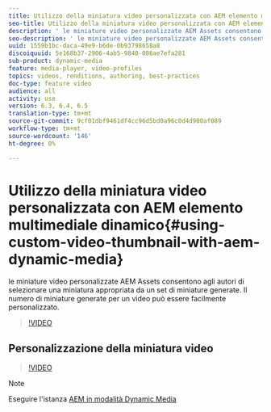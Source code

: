 ```yaml
---
title: Utilizzo della miniatura video personalizzata con AEM elemento multimediale dinamico
seo-title: Utilizzo della miniatura video personalizzata con AEM elemento multimediale dinamico
description: ' le miniature video personalizzate AEM Assets consentono agli autori di selezionare una miniatura appropriata da un set di miniature generate. Il numero di miniature generate per un video può essere facilmente personalizzato.'
seo-description: ' le miniature video personalizzate AEM Assets consentono agli autori di selezionare una miniatura appropriata da un set di miniature generate. Il numero di miniature generate per un video può essere facilmente personalizzato.'
uuid: 1559b1bc-daca-49e9-b6de-0b93798658a8
discoiquuid: 5e168b37-2906-4ab5-9840-086ae7efa281
sub-product: dynamic-media
feature: media-player, video-profiles
topics: videos, renditions, authoring, best-practices
doc-type: feature video
audience: all
activity: use
version: 6.3, 6.4, 6.5
translation-type: tm+mt
source-git-commit: 9cf01dbf9461df4cc96d5bd0a96c0d4d900af089
workflow-type: tm+mt
source-wordcount: '146'
ht-degree: 0%

---
```



# Utilizzo della miniatura video personalizzata con AEM elemento multimediale dinamico{#using-custom-video-thumbnail-with-aem-dynamic-media}

 le miniature video personalizzate AEM Assets consentono agli autori di selezionare una miniatura appropriata da un set di miniature generate. Il numero di miniature generate per un video può essere facilmente personalizzato.

>[!VIDEO](https://video.tv.adobe.com/v/16467/?quality=9&learn=on)

## Personalizzazione della miniatura video

>[!VIDEO](https://video.tv.adobe.com/v/18867/)

>[!NOTE]
>
>Eseguire l&#39;istanza [AEM in modalità Dynamic Media](https://docs.adobe.com/docs/en/aem/6-3/administer/content/dynamic-media/config-dynamic.html)